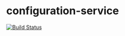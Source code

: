 # configuration-service
[![Build Status](https://api.travis-ci.org/spring-rookie/configuration-service.svg?branch=master)](https://travis-ci.org/spring-rookie/configuration-service)

